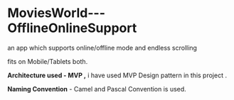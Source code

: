 # MoviesWorld---OfflineOnlineSupport

an app which supports online/offline mode and endless scrolling 

fits on Mobile/Tablets both.


**Architecture used  - MVP ,**
i have used MVP Design pattern in this project .


**Naming Convention**  - Camel and Pascal Convention is used. 
